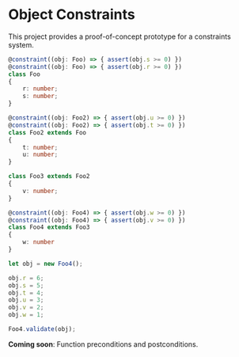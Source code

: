 # Object Constraints

This project provides a proof-of-concept prototype for a constraints system.

```typescript
@constraint((obj: Foo) => { assert(obj.s >= 0) })
@constraint((obj: Foo) => { assert(obj.r >= 0) })
class Foo
{
    r: number;
    s: number;
}

@constraint((obj: Foo2) => { assert(obj.u >= 0) })
@constraint((obj: Foo2) => { assert(obj.t >= 0) })
class Foo2 extends Foo
{
    t: number;
    u: number;
}

class Foo3 extends Foo2
{
    v: number;
}

@constraint((obj: Foo4) => { assert(obj.w >= 0) })
@constraint((obj: Foo4) => { assert(obj.v >= 0) })
class Foo4 extends Foo3
{
    w: number
}

let obj = new Foo4();

obj.r = 6;
obj.s = 5;
obj.t = 4;
obj.u = 3;
obj.v = 2;
obj.w = 1;

Foo4.validate(obj);
```

**Coming soon**: Function preconditions and postconditions.